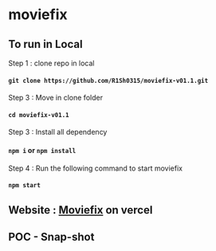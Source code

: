 # moviefix

## To run in Local 

Step 1 : clone repo in local 
#### `git clone https://github.com/R1Sh0315/moviefix-v01.1.git`

Step 3 : Move in clone folder
#### `cd moviefix-v01.1` 

Step 3 : Install all dependency
#### `npm i` or `npm install`

Step 4 : Run the following command to start moviefix
#### `npm start`

## Website : [Moviefix](https://moviefix-v01-1.vercel.app/)  on vercel

## POC - Snap-shot